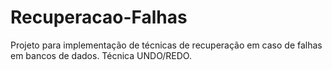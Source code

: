 # Recuperacao-Falhas

Projeto para implementação de técnicas de recuperação em caso de falhas em bancos de dados. Técnica UNDO/REDO.
